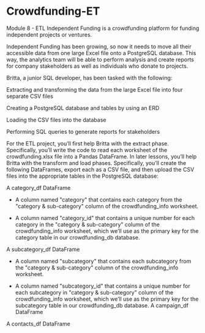 # Crowdfunding-ET
Module 8 - ETL
Independent Funding is a crowdfunding platform for funding independent projects or ventures.

Independent Funding has been growing, so now it needs to move all their accessible data from one large Excel file onto a PostgreSQL database. This way, the analytics team will be able to perform analysis and create reports for company stakeholders as well as individuals who donate to projects.

Britta, a junior SQL developer, has been tasked with the following:

Extracting and transforming the data from the large Excel file into four separate CSV files

Creating a PostgreSQL database and tables by using an ERD

Loading the CSV files into the database

Performing SQL queries to generate reports for stakeholders

For the ETL project, you’ll first help Britta with the extract phase. Specifically, you’ll write the code to read each worksheet of the crowdfunding.xlsx file into a Pandas DataFrame. In later lessons, you’ll help Britta with the transform and load phases. Specifically, you’ll create the following DataFrames, export each as a CSV file, and then upload the CSV files into the appropriate tables in the PostgreSQL database:

A category_df DataFrame
* A column named "category" that contains each category from the "category & sub-category" column of the crowdfunding_info worksheet.

* A column named "category_id" that contains a unique number for each category in the "category & sub-category" column of the crowdfunding_info worksheet, which we’ll use as the primary key for the category table in our crowdfunding_db database.


A subcategory_df DataFrame
* A column named "subcategory" that contains each subcategory from the "category & sub-category" column of the crowdfunding_info worksheet.

* A column named "subcategory_id" that contains a unique number for each subcategory in "category & sub-category" column of the crowdfunding_info worksheet, which we’ll use as the primary key for the subcategory table in our crowdfunding_db database.
A campaign_df DataFrame

A contacts_df DataFrame